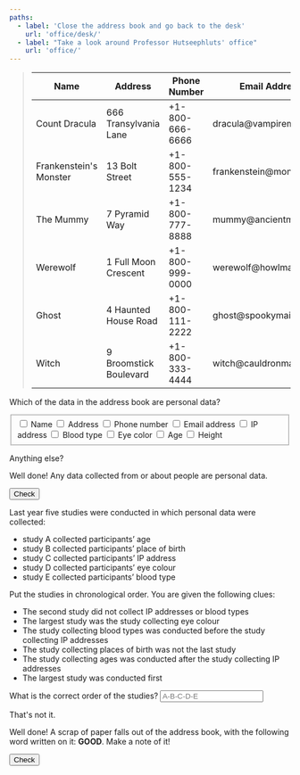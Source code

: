 ```yaml
---
paths:
  - label: 'Close the address book and go back to the desk'
    url: 'office/desk/'
  - label: "Take a look around Professor Hutseephluts' office"
    url: 'office/'
---
```


> | Name                   | Address                     | Phone Number    | Email Address             | IP Address  | Blood Type | Eye Colour | Age  | Height |
> |------------------------|-----------------------------|-----------------|---------------------------|-------------|------------|------------|------|--------|
> | Count Dracula          | 666 Transylvania Lane       | +1-800-666-6666 | dracula\@vampiremail.com  | 192.168.1.1 | AB-        | Red        | 400  | 180 cm |
> | Frankenstein's Monster | 13 Bolt Street              | +1-800-555-1234 | frankenstein\@monster.com | 192.168.1.2 | O+         | Green      | 200  | 210 cm |
> | The Mummy              | 7 Pyramid Way               | +1-800-777-8888 | mummy\@ancientmail.com    | 192.168.1.3 | A-         | Brown      | 3000 | 170 cm |
> | Werewolf               | 1 Full Moon Crescent        | +1-800-999-0000 | werewolf\@howlmail.com    | 192.168.1.4 | B+         | Yellow     | 150  | 190 cm |
> | Ghost                  | 4 Haunted House Road        | +1-800-111-2222 | ghost\@spookymail.com     | 192.168.1.5 | AB+        | Blue       | 100  | 160 cm |
> | Witch                  | 9 Broomstick Boulevard      | +1-800-333-4444 | witch\@cauldronmail.com   | 192.168.1.6 | A+         | Violet     | 250  | 165 cm |

<form novalidate>
  <p>Which of the data in the address book are personal data?</p>
  <fieldset>
    <label class="form-check"><input type="checkbox" required> Name</label>
    <label class="form-check"><input type="checkbox" required> Address</label>
    <label class="form-check"><input type="checkbox" required> Phone number</label>
    <label class="form-check"><input type="checkbox" required> Email address</label>
    <label class="form-check"><input type="checkbox" required> IP address</label>
    <label class="form-check"><input type="checkbox" required> Blood type</label>
    <label class="form-check"><input type="checkbox" required> Eye color</label>
    <label class="form-check"><input type="checkbox" required> Age</label>
    <label class="form-check"><input type="checkbox" required> Height</label>
  </fieldset>
  <p class="form-if-incorrect">Anything else?</p>
  <p class="form-if-correct">Well done! Any data collected from or about people are personal data.</p>
  <button>Check</button>
</form>

<form class="form-if-previous-correct" novalidate>
  <p>Last year five studies were conducted in which personal data were collected:</p>
  <ul>
    <li>study A collected participants’ age</li>
    <li>study B collected participants’ place of birth</li>
    <li>study C collected participants’ IP address</li>
    <li>study D collected participants’ eye colour</li>
    <li>study E collected participants’ blood type</li>
  </ul>
  <p>Put the studies in chronological order. You are given the following clues:</p>
  <ul>
    <li>The second study did not collect IP addresses or blood types</li>
    <li>The largest study was the study collecting eye colour</li>
    <li>The study collecting blood types was conducted before the study collecting IP addresses</li>
    <li>The study collecting places of birth was not the last study</li>
    <li>The study collecting ages was conducted after the study collecting IP addresses</li>
    <li>The largest study was conducted first</li>
  </ul>
  <label>
    What is the correct order of the studies?
    <input required pattern="D-B-E-C-A" placeholder="A-B-C-D-E" maxlength="9">
  </label>
  <p class="form-if-incorrect">That's not it.</p>
  <p class="form-if-correct">Well done! A scrap of paper falls out of the address book, with the following word written on it: <strong>GOOD</strong>. Make a note of it!</p>
  <button>Check</button>
</form>
